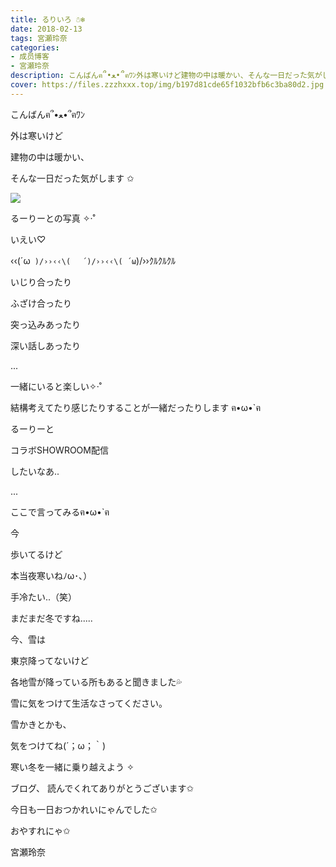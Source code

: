 ```yaml
---
title: るりいろ ☃❄
date: 2018-02-13
tags: 宮瀬玲奈
categories: 
- 成员博客
- 宮瀬玲奈
description: こんばんฅ՞•ﻌ•՞ฅﾜﾝ外は寒いけど建物の中は暖かい、そんな一日だった気がします ✩るーりーとの写真  ✧‧˚いえい♡‹‹\(´ω` )/››‹‹\(  ´)...
cover: https://files.zzzhxxx.top/img/b197d81cde65f1032bfb6c3ba80d2.jpg 
---
```




こんばんฅ՞•ﻌ•՞ฅﾜﾝ







外は寒いけど

建物の中は暖かい、

そんな一日だった気がします ✩









![](https://files.zzzhxxx.top/img/b197d81cde65f1032bfb6c3ba80d2.jpg)





るーりーとの写真  ✧‧˚




いえい♡

‹‹\(´ω` )/››‹‹\( 　´)/››‹‹\( ´ω`)/››ｸﾙｸﾙｸﾙ









いじり合ったり

ふざけ合ったり

突っ込みあったり

深い話しあったり


...







一緒にいると楽しい✧‧˚




結構考えてたり感じたりすることが一緒だったりします ฅ•ω•`ฅ

















るーりーと



コラボSHOWROOM配信

したいなあ..















...



ここで言ってみるฅ•ω•`ฅ

































今


歩いてるけど


本当夜寒いねﾉω･､） 










手冷たい..（笑）










まだまだ冬ですね.....










今、雪は


東京降ってないけど


各地雪が降っている所もあると聞きました💦






雪に気をつけて生活なさってください。


雪かきとかも、

気をつけてね(´；ω；｀)







寒い冬を一緒に乗り越えよう ✧







ブログ、
読んでくれてありがとうございます✩



今日も一日おつかれいにゃんでした✩




おやすれにゃ✩





宮瀬玲奈


